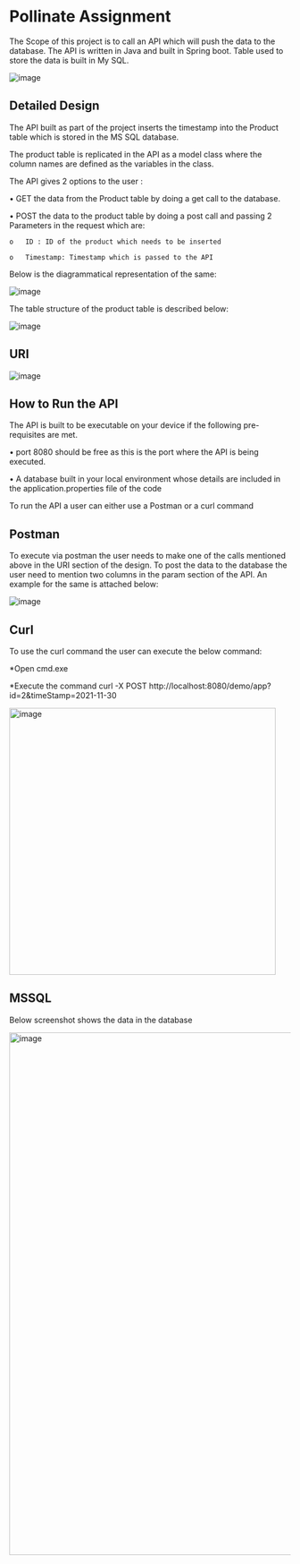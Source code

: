 # Pollinate Assignment

The Scope of this project is to call an API which will push the data to the database. The API is written in Java and built in Spring boot.
Table used to store the data is built in My SQL.

![image](https://user-images.githubusercontent.com/100843284/156559114-b15dc4c4-2d09-4459-a9c3-fccec15df2b9.png)

## Detailed Design

The API built as part of the project inserts the timestamp into the Product table which is stored in the MS SQL database.

The product table is replicated in the API as a model class where the column names are defined as the variables in the class.

The API gives 2 options to the user :

•	GET the data from the Product table by doing a get call to the database.

•	POST the data to the product table by doing a post call and passing 2 Parameters in the request which are:

    o	ID : ID of the product which needs to be inserted
  
    o	Timestamp: Timestamp which is passed to the API
    
Below is the diagrammatical representation of the same:

![image](https://user-images.githubusercontent.com/100843284/156559517-7ed4cf3d-c508-44f3-ae22-37ba39456769.png)

The table structure of the product table is described below:

![image](https://user-images.githubusercontent.com/100843284/156559582-2261bcf5-4b9f-40a6-aa1e-002180e845c6.png)

## URI

![image](https://user-images.githubusercontent.com/100843284/156559636-2ac03e9c-f4b1-448a-9153-aed3a50cb1e5.png)

## How to Run the API

The API is built to be executable on your device if the following pre-requisites are met.

•	port 8080 should be free as this is the port where the API is being executed.

•	A database built in your local environment whose details are included in the application.properties file of the code

To run the API a user can either use a Postman or a curl command

## Postman

To execute via postman the user needs to make one of the calls mentioned above in the URI section of the design.
To post the data to the database the user need to mention two columns in the param section of the API. An example for the same is attached below:

![image](https://user-images.githubusercontent.com/100843284/156559803-954a2808-16d5-4d18-9443-871d255b8941.png)

## Curl

To use the curl command the user can execute the below command:

*Open cmd.exe

*Execute the command curl -X POST http://localhost:8080/demo/app?id=2&timeStamp=2021-11-30

<img width="477" alt="image" src="https://user-images.githubusercontent.com/100843284/156560475-39359564-d82e-4068-8829-927995a9f4f1.png">

## MSSQL

Below screenshot shows the data in the database

<img width="934" alt="image" src="https://user-images.githubusercontent.com/100843284/156561845-cadfb663-1c72-4255-8416-00ad5a71c0d9.png">


